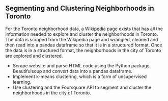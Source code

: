 ## Segmenting and Clustering Neighborhoods in Toronto

For the Toronto neighborhood data, a Wikipedia page exists that has all the information needed to explore and cluster the neighborhoods in Toronto. The data is scraped from the Wikipedia page and wrangled, cleaned and then read into a pandas dataframe so that it is in a structured format. Once the data is in a structured format, the neighborhoods in the city of Toronto are explored and clustered.

* Scrape website and parse HTML code using the Python package Beautifulsoup and convert data into a pandas dataframe.
* Implement k-means clustering, which is a form of unsupervised learning.
* Use clustering and the Foursquare API to segment and cluster the neighborhoods in the city of Toronto.